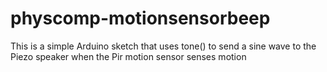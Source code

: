 # physcomp-motionsensorbeep

This is a simple Arduino sketch that uses tone() to send a sine wave to the Piezo speaker when the Pir motion sensor senses motion

